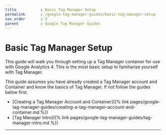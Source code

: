 ```yaml
---
title			: Basic Tag Manager Setup
permalink		: /google-tag-manager-guides/basic-tag-manager-setup
nav_order		: 3
parent			: Google Tag Manager Guides
---
```


# Basic Tag Manager Setup

This guide will walk you through setting up a Tag Manager container for use with Google Analytics 4. This is the most basic setup to familiarise yourself with Tag Manager.

This guide assumes you have already created a Tag Manager account and Container and know the basics of Tag Manager. If not follow the guides below first.

- [Creating a Tag Manager Account and Container]({% link pages/google-tag-manager-guides/creating-a-tag-manager-account-and-container.md %})
- [Tag Manager Intro]({% link pages/google-tag-manager-guides/tag-manager-intro.md %})

----


